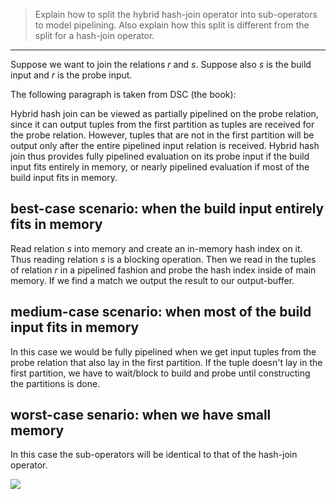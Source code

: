 > Explain how to split the hybrid hash-join operator into sub-operators to 
> model pipelining. Also explain how this split is different from the split 
> for a hash-join operator. 

--------------------------------

Suppose we want to join the relations $r$ and $s$. Suppose also $s$ is the build input and
$r$ is the probe input. 

The following paragraph is taken from DSC (the book): 

Hybrid hash join can be viewed as partially pipelined on the probe relation, 
since it can output tuples from the first partition as tuples are received for the 
probe relation. However, tuples that are not in the first partition will be output
only after the entire pipelined input relation is received. Hybrid hash join thus provides
fully pipelined evaluation on its probe input if the build input fits entirely in memory, 
or nearly pipelined evaluation if most of the build input fits in memory. 

## best-case scenario: when the build input entirely fits in memory

Read relation $s$ into memory and create an in-memory hash index on it. 
Thus reading relation $s$ is a blocking operation. Then we read in the tuples of 
relation $r$ in a pipelined fashion and probe the hash index inside of main memory. 
If we find a match we output the result to our output-buffer. 

## medium-case scenario: when most of the build input fits in memory 

In this case we would be fully pipelined when we get input tuples from the probe 
relation that also lay in the first partition. If the tuple doesn't lay in the first 
partition, we have to wait/block to build and probe until constructing the partitions is done.

## worst-case senario: when we have small memory

In this case the sub-operators will be identical to that of the hash-join operator. 

<img src="../sub_operators_of_hash_join.png">